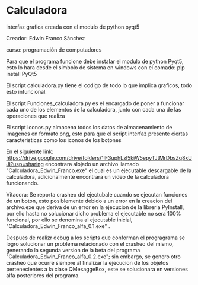 # Calculadora
interfaz grafica creada con el modulo de python pyqt5

Creador: Edwin Franco Sánchez

curso: programación de computadores

Para que el programa funcione debe instalar el modulo de python Pyqt5, esto lo hara desde el simbolo de sistema en windows
con el comado: pip install PyQt5

El script calculadora.py tiene el codigo de todo lo que implica graficos, todo esto infuncional.

El script Funciones_calculadora.py es el encargado de poner a funcionar cada uno de los elementos de la calculadora, junto con cada
una de las operaciones que realiza

El script Iconos.py almacena todos los datos de almacenamiento de imagenes en formato png, esto para que el script interfaz presente ciertas caracteristicas
como los iconos de los botones

En el siguiente link: https://drive.google.com/drive/folders/1lF3uphLzl5kiW5epyTJtMrDbsZq8xUJi?usp=sharing 
encontrara alojado un archivo llamado "Calculadora_Edwin_Franco.exe" el cual es un ejecutable descargable de
la calculadora, adicionalmente encontrara un video de la calculadora funcionando.

Vitacora:
Se reporta crasheo del ejectubale cuando se ejecutan funciones de un boton, esto posiblemente debido a un error en la creacion 
del archivo.exe que deriva de un error en la ejecucion de la libreria PyInstall, por ello hasta no solucionar dicho problema el
ejecutable no sera 100% funcional, por ello se denomina al ejecutable inicial, "Calculadora_Edwin_Franco_alfa_0.1.exe" .

Despues de realizr debug a los scripts que conforman el progragrama se logro solucionar un problema relacionado con el crasheo del mismo, generando la segunda version de la beta del programa "Calculadora_Edwin_Franco_alfa_0.2.exe"; sin embargo, se genero otro crasheo que ocurre siempre al finalizar la ejecucion de los objetos pertenecientes a la clase QMesaggeBox, este se solucionara en versiones alfa posteriores del programa.
